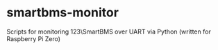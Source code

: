 # smartbms-monitor
Scripts for monitoring 123\SmartBMS over UART via Python (written for Raspberry Pi Zero)
